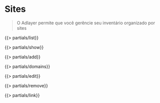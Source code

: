 # Sites
> O Adlayer permite que você gerêncie seu inventário organizado por sites

{{> partials/list}}


{{> partials/show}}


{{> partials/add}}


{{> partials/domains}}


{{> partials/edit}}


{{> partials/remove}}


{{> partials/link}}